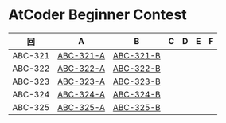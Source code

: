# AtCoder Beginner Contest

| 回 | A | B | C | D | E | F |
|:---:|:---:|:---:|:---:|:---:|:---:|:---:|
| ABC-321 | [ABC-321-A](ABC-321-A.py) | [ABC-321-B](ABC-321-B.py) |  |  |  |  |
| ABC-322 | [ABC-322-A](ABC-322-A.py) | [ABC-322-B](ABC-322-B.py) |  |  |  |  |
| ABC-323 | [ABC-323-A](ABC-323-A.py) | [ABC-323-B](ABC-323-B.py) |  |  |  |  |
| ABC-324 | [ABC-324-A](ABC-324-A.py) | [ABC-324-B](ABC-324-B.py) |  |  |  |  |
| ABC-325 | [ABC-325-A](ABC-325-A.py) | [ABC-325-B](ABC-325-B.py) |  |  |  |  |
